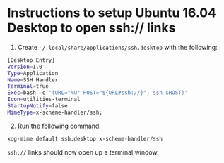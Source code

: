 # Instructions to setup Ubuntu 16.04 Desktop to open ssh:// links

1. Create `~/.local/share/applications/ssh.desktop` with the following:
```bash
[Desktop Entry]
Version=1.0
Type=Application
Name=SSH Handler
Terminal=true
Exec=bash -c '(URL="%U" HOST="${URL#ssh://}"; ssh $HOST)'
Icon=utilities-terminal
StartupNotify=false
MimeType=x-scheme-handler/ssh;
```

2. Run the following command:
```bash
xdg-mime default ssh.desktop x-scheme-handler/ssh
```

`ssh://` links should now open up a terminal window.

